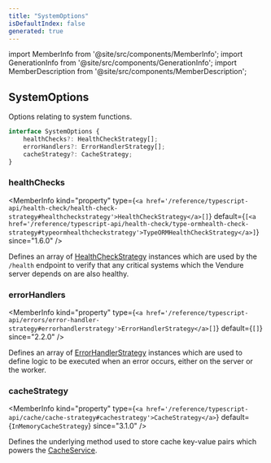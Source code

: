 ```yaml
---
title: "SystemOptions"
isDefaultIndex: false
generated: true
---
```

<!-- This file was generated from the Vendure source. Do not modify. Instead, re-run the "docs:build" script -->
import MemberInfo from '@site/src/components/MemberInfo';
import GenerationInfo from '@site/src/components/GenerationInfo';
import MemberDescription from '@site/src/components/MemberDescription';


## SystemOptions

<GenerationInfo sourceFile="packages/core/src/config/vendure-config.ts" sourceLine="1102" packageName="@vendure/core" since="1.6.0" />

Options relating to system functions.

```ts title="Signature"
interface SystemOptions {
    healthChecks?: HealthCheckStrategy[];
    errorHandlers?: ErrorHandlerStrategy[];
    cacheStrategy?: CacheStrategy;
}
```

<div className="members-wrapper">

### healthChecks

<MemberInfo kind="property" type={`<a href='/reference/typescript-api/health-check/health-check-strategy#healthcheckstrategy'>HealthCheckStrategy</a>[]`} default={`[<a href='/reference/typescript-api/health-check/type-ormhealth-check-strategy#typeormhealthcheckstrategy'>TypeORMHealthCheckStrategy</a>]`}  since="1.6.0"  />

Defines an array of <a href='/reference/typescript-api/health-check/health-check-strategy#healthcheckstrategy'>HealthCheckStrategy</a> instances which are used by the `/health` endpoint to verify
that any critical systems which the Vendure server depends on are also healthy.
### errorHandlers

<MemberInfo kind="property" type={`<a href='/reference/typescript-api/errors/error-handler-strategy#errorhandlerstrategy'>ErrorHandlerStrategy</a>[]`} default={`[]`}  since="2.2.0"  />

Defines an array of <a href='/reference/typescript-api/errors/error-handler-strategy#errorhandlerstrategy'>ErrorHandlerStrategy</a> instances which are used to define logic to be executed
when an error occurs, either on the server or the worker.
### cacheStrategy

<MemberInfo kind="property" type={`<a href='/reference/typescript-api/cache/cache-strategy#cachestrategy'>CacheStrategy</a>`} default={`InMemoryCacheStrategy`}  since="3.1.0"  />

Defines the underlying method used to store cache key-value pairs which powers the
<a href='/reference/typescript-api/cache/cache-service#cacheservice'>CacheService</a>.


</div>
